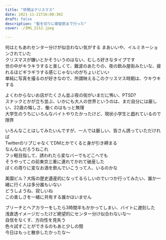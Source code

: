 ```yaml
---
title: "世間はクリスマス"
date: 2021-11-21T16:00:30Z
draft: false
description: "髪を切りに御堂筋まで行った"
cover: ./IMG_2212.jpeg

---
```


何はともあれセンター分けが似合わない気がする
まあいいや、イルミネーションされていた  
クリスマスが嫌いとかそういうのはない、むしろ好きなタイプです  
世の中がキラキラすると楽しくて、難波のあたりの、夜の飲み屋街みたいな、疲れるほどギラギラする感じじゃないのがちょいどいい  
単純に写真を撮るのが好きなので、所謂映えるこのクリスマス時期は、ウキウキする  

よくわからないお店がたくさん並ぶ夜の街がいまだに怖い、PTSD?  
スナックとかが立ち並ぶ、いかにも大人の世界というのは、まだ自分には厳しい、22歳の悔しさ、働くのはもっと無理  
大学生のうちにいろんなバイトやりたかったけど、現状小学生と戯れているので限界  

いろんなことはしてみたいんですが、一人では厳しい、皆さん誘っていただければ  
TwitterのリプじゃなくてDMとかでくると身が引き締まる  
なんなんだろうねこれ  
フッ軽目指して、誘われたら変なバーでもどこへでも  
そうやってこの前東京三重に連れてかれて破産した  
ぼくの周りに変なお酒を飲んでいこうって人、いるのかな  

美園ビル？大阪の歴史遺産的になってるらしいのでいつか行ってみたい、誰か一緒に行く人は多分誰もいない  
どうしようね、寂しいね  
この楽しさを一緒に共有する誰かはいません  

ブリーチとヘアカラーをしたら3時間半もかかってしまい、バイトに遅刻した  
浅倉透イメージだったけど絶望的にセンター分け似合わないな〜  
自信をなくす、方向性を見失う  
色々試すことができるのもあと少しの間  
今日はもっと散歩したかったな〜  
